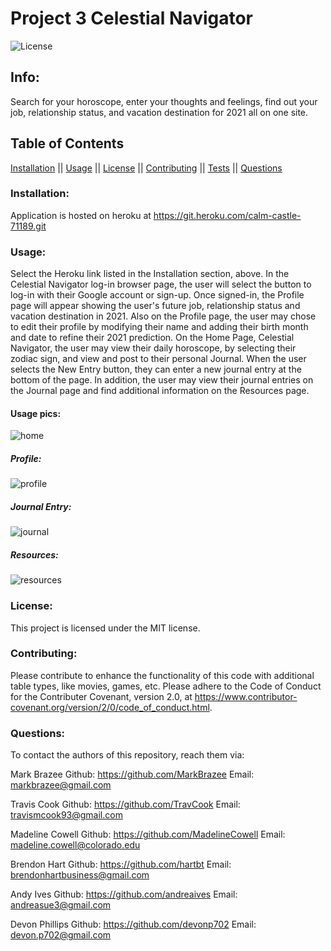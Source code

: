 # Project 3 Celestial Navigator

![License](https://img.shields.io/badge/license-MIT-blue.svg)

## Info:

Search for your horoscope, enter your thoughts and feelings, find out your job, relationship status, and vacation destination for 2021 all on one site.

## Table of Contents

[Installation](#Installation) || [Usage](#Usage) || [License](#License) || [Contributing](#Contributing) || [Tests](#Tests) || [Questions](#Questions)

### Installation:

Application is hosted on heroku at https://git.heroku.com/calm-castle-71189.git

### Usage:

Select the Heroku link listed in the Installation section, above. In the Celestial Navigator log-in browser page, the user will select the button to log-in with their Google account or sign-up. Once signed-in, the Profile page will appear showing the user's future job, relationship status and vacation destination in 2021. Also on the Profile page, the user may chose to edit their profile by modifying their name and adding their birth month and date to refine their 2021 prediction. On the Home Page, Celestial Navigator, the user may view their daily horoscope, by selecting their zodiac sign, and view and post to their personal Journal. When the user selects the New Entry button, they can enter a new journal entry at the bottom of the page. In addition, the user may view their journal entries on the Journal page and find additional information on the Resources page.

#### Usage pics:

![home](./images/home.png)

##### Profile:

![profile](./images/profile.png)

##### Journal Entry:

![journal](./images/journal.png)

##### Resources:

![resources](./images/resources.png)

### License:

This project is licensed under the MIT license.

### Contributing:

Please contribute to enhance the functionality of this code with additional table types, like movies, games, etc. Please adhere to the Code of Conduct for the Contributer Covenant, version 2.0, at https://www.contributor-covenant.org/version/2/0/code_of_conduct.html.

### Questions:

To contact the authors of this repository, reach them via:

Mark Brazee
Github: https://github.com/MarkBrazee
Email: markbrazee@gmail.com

Travis Cook
Github: https://github.com/TravCook
Email: travismcook93@gmail.com

Madeline Cowell
Github: https://github.com/MadelineCowell
Email: madeline.cowell@colorado.edu

Brendon Hart
Github: https://github.com/hartbt
Email: brendonhartbusiness@gmail.com

Andy Ives
Github: https://github.com/andreaives
Email: andreasue3@gmail.com

Devon Phillips
Github: https://github.com/devonp702
Email: devon.p702@gmail.com
